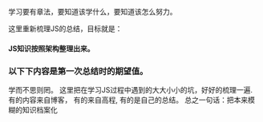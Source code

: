 学习要有章法，要知道该学什么，要知道该怎么努力。

这里重新梳理JS的总结，目标就是：
#### JS知识按照架构整理出来。

### 以下下内容是第一次总结时的期望值。
学而不思则罔。
这里把在学习JS过程中遇到的大大小小的坑，好好的梳理一遍.
有的内容来自博客，
有的来自高程,
有的是自己的总结。
总之一句话：把本来模糊的知识档案化
